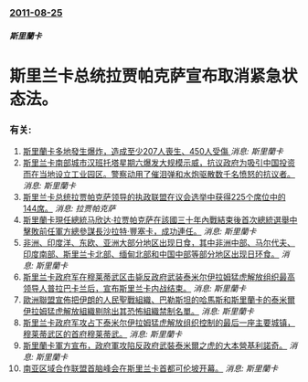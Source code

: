 ### [2011-08-25](/news/2011/08/25/index.md)

##### 斯里蘭卡
#  斯里兰卡总统拉贾帕克萨宣布取消紧急状态法。




### 有关:

1. [斯里蘭卡多地發生爆炸，造成至少207人喪生、450人受傷 ](/zh/news/2019/04/21/斯里蘭卡多地發生爆炸-造成至少207人喪生-450人受傷.md) _消息: 斯里蘭卡_
2. [斯里兰卡南部城市汉班托塔星期六爆发大规模示威，抗议政府为吸引中国投资而在当地设立工业园区。警察动用了催泪弹和水炮驱散数千名愤怒的抗议者。 ](/zh/news/2017/01/7/斯里兰卡南部城市汉班托塔星期六爆发大规模示威-抗议政府为吸引中国投资而在当地设立工业园区-警察动用了催泪弹和水炮驱散数千.md) _消息: 斯里蘭卡_
3. [ 斯里兰卡总统拉贾帕克萨领导的执政联盟在议会选举中获得225个席位中的144席。](/zh/news/2010/04/21/斯里兰卡总统拉贾帕克萨领导的执政联盟在议会选举中获得225个席位中的144席.md) _消息: 拉贾帕克萨_
4. [ 斯里蘭卡現任總統马欣达·拉贾帕克萨在該國三十年內戰結束後首次總統選舉中擊敗前任軍方總參謀長沙拉特·豐塞卡，成功連任。](/zh/news/2010/01/27/斯里蘭卡現任總統马欣达-拉贾帕克萨在該國三十年內戰結束後首次總統選舉中擊敗前任軍方總參謀長沙拉特-豐塞卡-成功連任.md) _消息: 斯里蘭卡_
5. [ 非洲、印度洋、东欧、亚洲大部分地区出现日食，其中非洲中部、马尔代夫、印度南部、斯里兰卡北部、缅甸北部和中国中部等部分地区出现日环食。](/zh/news/2010/01/15/非洲-印度洋-东欧-亚洲大部分地区出现日食-其中非洲中部-马尔代夫-印度南部-斯里兰卡北部-缅甸北部和中国中部等部分地.md) _消息: 斯里蘭卡_
6. [斯里兰卡政府军在穆莱蒂武区击毙反政府武装泰米尔伊拉姆猛虎解放组织最高领导人普拉巴卡兰后，宣布斯里兰卡内战结束。](/zh/news/2009/05/18/斯里兰卡政府军在穆莱蒂武区击毙反政府武装泰米尔伊拉姆猛虎解放组织最高领导人普拉巴卡兰后-宣布斯里兰卡内战结束.md) _消息: 斯里蘭卡_
7. [歐洲聯盟宣佈把伊朗的人民聖戰組織、巴勒斯坦的哈馬斯和斯里蘭卡的泰米爾伊拉姆猛虎解放組織剔除出其恐怖組織禁制名單。](/zh/news/2009/01/26/歐洲聯盟宣佈把伊朗的人民聖戰組織-巴勒斯坦的哈馬斯和斯里蘭卡的泰米爾伊拉姆猛虎解放組織剔除出其恐怖組織禁制名單.md) _消息: 斯里蘭卡_
8. [斯里兰卡政府军攻占下泰米尔伊拉姆猛虎解放组织控制的最后一座主要城镇，穆莱蒂武区的首府穆莱蒂武。](/zh/news/2009/01/25/斯里兰卡政府军攻占下泰米尔伊拉姆猛虎解放组织控制的最后一座主要城镇-穆莱蒂武区的首府穆莱蒂武.md) _消息: 斯里蘭卡_
9. [斯里蘭卡軍方宣布，政府軍攻陷反政府武裝泰米爾之虎的大本營基利諾奇。](/zh/news/2009/01/2/斯里蘭卡軍方宣布-政府軍攻陷反政府武裝泰米爾之虎的大本營基利諾奇.md) _消息: 斯里蘭卡_
10. [ 南亚区域合作联盟首脑峰会在斯里兰卡首都可伦坡开幕。](/zh/news/2008/08/2/南亚区域合作联盟首脑峰会在斯里兰卡首都可伦坡开幕.md) _消息: 斯里蘭卡_
